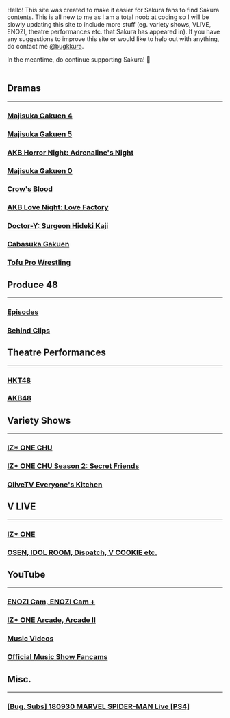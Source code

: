 Hello! This site was created to make it easier for Sakura fans to find Sakura contents. This is all new to me as I am a total noob at coding so  I will be slowly updating this site to include more stuff (eg. variety shows, VLIVE, ENOZI, theatre performances etc. that Sakura has appeared in). If you have any suggestions to improve this site or would like to help out with anything, do contact me <a target="_blank" href="https://twitter.com/bugkkura"> @bugkkura</a>.

In the meantime, do continue supporting Sakura! 🥰
<br>
<br>
## Dramas
* * *

<h3><a href="./md/dramas/majisuka gakuen 4/majisuka gakuen 4.html">Majisuka Gakuen 4</a></h3>
<h3><a href="./md/dramas/majisuka gakuen 5/majisuka gakuen 5.html">Majisuka Gakuen 5</a></h3>
<h3><a href="./md/dramas/akb horror night.html">AKB Horror Night: Adrenaline's Night</a></h3>
<h3><a href="./md/dramas/majisuka gakuen 0.html">Majisuka Gakuen 0</a></h3>
<h3><a href="./md/dramas/crow's blood/crow's blood.html">Crow's Blood</a></h3>
<h3><a href="./md/dramas/akb love night.html">AKB Love Night: Love Factory</a></h3>
<h3><a href="./md/dramas/doctor y/doctor y.html">Doctor-Y: Surgeon Hideki Kaji</a></h3>
<h3><a href="./md/dramas/cabasuka gakuen/cabasuka gakuen.html">Cabasuka Gakuen</a></h3>
<h3><a href="./md/dramas/tofu pro wrestling/tofu pro wrestling.html">Tofu Pro Wrestling</a></h3>

## Produce 48
* * *
<h3><a href="./md/produce 48/produce 48 episodes.html">Episodes</a></h3>
<h3><a href="./md/produce 48/produce 48 behind clips.html">Behind Clips</a></h3>

## Theatre Performances
* * *
<h3><a href="./md/theatre performances/hkt48 theatre.html">HKT48</a></h3>
<h3><a href="./md/theatre performances/akb48 theatre.html">AKB48</a></h3>

## Variety Shows
* * *
<h3><a href="./md/variety/izone chu/izone chu.html">IZ* ONE CHU</a></h3>
<h3><a href="./md/variety/izone chu s2/izone chu s2.html">IZ* ONE CHU Season 2: Secret Friends</a></h3>
<h3><a href="./md/variety/everyone's kitchen/everyone's kitchen.html">OliveTV Everyone's Kitchen</a></h3>

## V LIVE
* * *
<h3><a href="./md/vlive/izone.html">IZ* ONE</a></h3>
<h3><a href="./md/vlive/others.html">OSEN, IDOL ROOM, Dispatch, V COOKIE etc.</a></h3>

## YouTube
* * *
<h3><a href="./md/youtube/enozi cam.html">ENOZI Cam, ENOZI Cam +</a></h3>
<h3><a href="./md/youtube/izone arcade.html"> IZ* ONE Arcade, Arcade II</a></h3>
<h3><a href="./md/youtube/music videos.html">Music Videos</a></h3>
<h3><a href="./md/youtube/official music show fancams.html">Official Music Show Fancams</a></h3>

## Misc.
* * *
<h3><a href="./md/misc/180930SakuraSpiderman.html">[Bug. Subs] 180930 MARVEL SPIDER-MAN Live [PS4]</a></h3>
